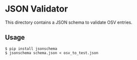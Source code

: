 # JSON Validator

This directory contains a JSON schema to validate OSV entries.

## Usage

```
$ pip install jsonschema
$ jsonschema schema.json < osv_to_test.json
```
